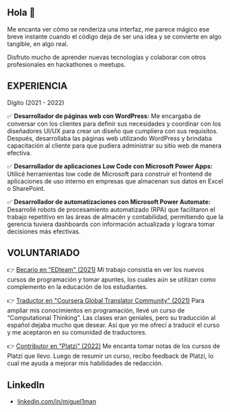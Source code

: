 ## Hola 👋

Me encanta ver cómo se renderiza una interfaz, me parece mágico ese breve instante cuando el código deja de ser una idea y se convierte en algo tangible, en algo real.

Disfruto mucho de aprender nuevas tecnologías y colaborar con otros profesionales en hackathones o meetups.

## EXPERIENCIA

Dígito (2021 - 2022)

✅ **Desarrollador de páginas web con WordPress:** Me encargaba de conversar con los clientes para definir sus necesidades y coordinar con los diseñadores UI/UX para crear un diseño que cumpliera con sus requisitos. Después, desarrollaba las páginas web utilizando WordPress y brindaba capacitación al cliente para que pudiera administrar su sitio web de manera efectiva.

✅ **Desarrollador de aplicaciones Low Code con Microsoft Power Apps:** Utilicé herramientas low code de Microsoft para construir el frontend de aplicaciones de uso interno en empresas que almacenan sus datos en Excel o SharePoint.

✅ **Desarrollador de automatizaciones con Microsoft Power Automate:** Desarrollé robots de procesamiento automatizado (RPA) que facilitaron el trabajo repetitivo en las áreas de almacén y contabilidad, permitiendo que la gerencia tuviera dashboards con información actualizada y lograra tomar decisiones más efectivas.

## VOLUNTARIADO

👉 [Becario en "EDteam" (2021)](https://ed.team/cursos/css-animaciones)
Mi trabajo consistía en ver los nuevos cursos de programación y tomar apuntes, los cuales aún se utilizan como complemento en la educación de los estudiantes.

👉 [Traductor en "Coursera Global Translator Community" (2021)](https://translate-coursera.org/new_gtc/app/#/translator/profile/403642)
Para ampliar mis conocimientos en programación, llevé un curso de “Computational Thinking”. Las clases eran geniales, pero su traducción al español dejaba mucho que desear. Así que yo me ofrecí a traducir el curso y me aceptaron en su comunidad de traductores.

👉 [Contributor en "Platzi" (2022)](https://platzi.com/clases/2443-historia-bitcoin/40365-bitcoin-antes-de-bitcoin)
Me encanta tomar notas de los cursos de Platzi que llevo. Luego de resumir un curso, recibo feedback de Platzi, lo cual me ayuda a mejorar mis habilidades de redacción.

## LinkedIn
- [linkedin.com/in/miguel1man](https://www.linkedin.com/in/miguel1man)
